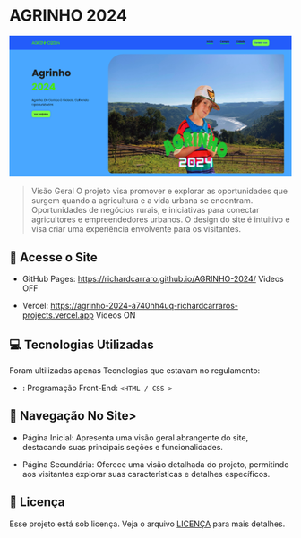 # AGRINHO 2024

<img src="/scr/imagens/AGRINHO.png" alt="agrinho_img">

> Visão Geral
O projeto visa promover e explorar as oportunidades que surgem quando a agricultura e a vida urbana se encontram. Oportunidades de negócios rurais, e iniciativas para conectar agricultores e empreendedores urbanos. O design do site é intuitivo e visa criar uma experiência envolvente para os visitantes.

## 👀 Acesse o Site

- GitHub Pages: https://richardcarraro.github.io/AGRINHO-2024/
    Videos OFF

- Vercel: https://agrinho-2024-a740hh4uq-richardcarraros-projects.vercel.app
    Videos ON



## 💻 Tecnologias Utilizadas

Foram ultilizadas apenas Tecnologias que estavam no regulamento:

- : Programação Front-End:  `<HTML / CSS >`

## 🚀 Navegação No Site>

- Página Inicial: Apresenta uma visão geral abrangente do site, destacando suas principais seções e funcionalidades.

- Página Secundária: Oferece uma visão detalhada do projeto, permitindo aos visitantes explorar suas características e detalhes específicos.



## 📝 Licença

Esse projeto está sob licença. Veja o arquivo [LICENÇA](LICENSE.md) para mais detalhes.
